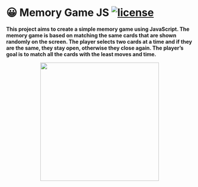 # 😀 Memory Game JS [![license](https://img.shields.io/badge/license-MIT-blue.svg)](https://github.com/yusufshakeel/dyCalendarJS) 
__This project aims to create a simple memory game using JavaScript. The memory game is based on matching the same cards that are shown randomly on the screen. The player selects two cards at a time and if they are the same, they stay open, otherwise they close again. The player’s goal is to match all the cards with the least moves and time.__

<p align="center"> <img src="https://github.com/Batuhanbyr/memoryGameJS/assets/95686987/e58ed10e-dc4d-4dd0-b44f-95e073bc4f7f" width="320" > </p>


